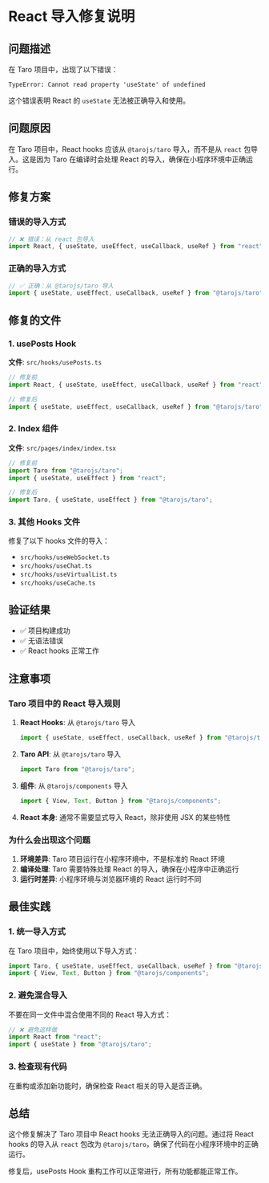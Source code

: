 # React 导入修复说明

## 问题描述

在 Taro 项目中，出现了以下错误：

```
TypeError: Cannot read property 'useState' of undefined
```

这个错误表明 React 的 `useState` 无法被正确导入和使用。

## 问题原因

在 Taro 项目中，React hooks 应该从 `@tarojs/taro` 导入，而不是从 `react` 包导入。这是因为 Taro 在编译时会处理 React 的导入，确保在小程序环境中正确运行。

## 修复方案

### 错误的导入方式

```typescript
// ❌ 错误：从 react 包导入
import React, { useState, useEffect, useCallback, useRef } from "react";
```

### 正确的导入方式

```typescript
// ✅ 正确：从 @tarojs/taro 导入
import { useState, useEffect, useCallback, useRef } from "@tarojs/taro";
```

## 修复的文件

### 1. usePosts Hook

**文件**: `src/hooks/usePosts.ts`

```typescript
// 修复前
import React, { useState, useEffect, useCallback, useRef } from "react";

// 修复后
import { useState, useEffect, useCallback, useRef } from "@tarojs/taro";
```

### 2. Index 组件

**文件**: `src/pages/index/index.tsx`

```typescript
// 修复前
import Taro from "@tarojs/taro";
import { useState, useEffect } from "react";

// 修复后
import Taro, { useState, useEffect } from "@tarojs/taro";
```

### 3. 其他 Hooks 文件

修复了以下 hooks 文件的导入：

- `src/hooks/useWebSocket.ts`
- `src/hooks/useChat.ts`
- `src/hooks/useVirtualList.ts`
- `src/hooks/useCache.ts`

## 验证结果

- ✅ 项目构建成功
- ✅ 无语法错误
- ✅ React hooks 正常工作

## 注意事项

### Taro 项目中的 React 导入规则

1. **React Hooks**: 从 `@tarojs/taro` 导入

   ```typescript
   import { useState, useEffect, useCallback, useRef } from "@tarojs/taro";
   ```

2. **Taro API**: 从 `@tarojs/taro` 导入

   ```typescript
   import Taro from "@tarojs/taro";
   ```

3. **组件**: 从 `@tarojs/components` 导入

   ```typescript
   import { View, Text, Button } from "@tarojs/components";
   ```

4. **React 本身**: 通常不需要显式导入 React，除非使用 JSX 的某些特性

### 为什么会出现这个问题

1. **环境差异**: Taro 项目运行在小程序环境中，不是标准的 React 环境
2. **编译处理**: Taro 需要特殊处理 React 的导入，确保在小程序中正确运行
3. **运行时差异**: 小程序环境与浏览器环境的 React 运行时不同

## 最佳实践

### 1. 统一导入方式

在 Taro 项目中，始终使用以下导入方式：

```typescript
import Taro, { useState, useEffect, useCallback, useRef } from "@tarojs/taro";
import { View, Text, Button } from "@tarojs/components";
```

### 2. 避免混合导入

不要在同一文件中混合使用不同的 React 导入方式：

```typescript
// ❌ 避免这样做
import React from "react";
import { useState } from "@tarojs/taro";
```

### 3. 检查现有代码

在重构或添加新功能时，确保检查 React 相关的导入是否正确。

## 总结

这个修复解决了 Taro 项目中 React hooks 无法正确导入的问题。通过将 React hooks 的导入从 `react` 包改为 `@tarojs/taro`，确保了代码在小程序环境中的正确运行。

修复后，usePosts Hook 重构工作可以正常进行，所有功能都能正常工作。
